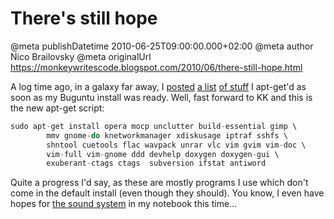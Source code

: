 # There&#39;s still hope

@meta publishDatetime 2010-06-25T09:00:00.000+02:00
@meta author Nico Brailovsky
@meta originalUrl https://monkeywritescode.blogspot.com/2010/06/there-still-hope.html

A log time ago, in a galaxy far away, I [posted](/md_blog/2008/1009_aptgetnewcomputer.md) [a list](/md_blog/2008/1228_aptgetinstallnewcomputerII.md) [of stuff](/md_blog/2009/0519_aptgetinstallnewcomputerIII.md) I apt-get'd as soon as my Buguntu install was ready. Well, fast forward to KK and this is the new apt-get script:

```c++
sudo apt-get install opera mocp unclutter build-essential gimp \
        mmv gnome-do knetworkmanager xdiskusage iptraf sshfs \
        shntool cuetools flac wavpack unrar vlc vim gvim vim-doc \
        vim-full vim-gnome ddd devhelp doxygen doxygen-gui \
        exuberant-ctags ctags  subversion ifstat antiword
```

Quite a progress I'd say, as these are mostly programs I use which don't come in the default install (even though they should). You know, I even have hopes for [the sound system](/md_blog/2010/0504_UbuntuSoundstillFUBARd.md) in my notebook this time...

